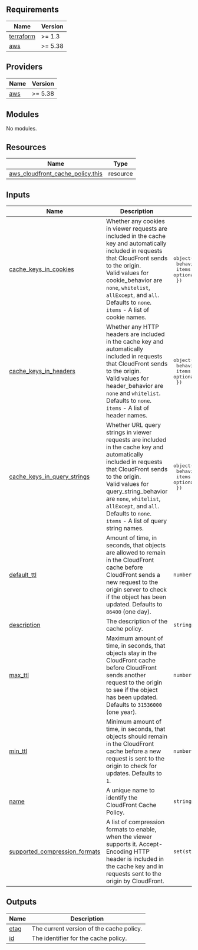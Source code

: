 <!-- BEGIN_TF_DOCS -->
## Requirements

| Name | Version |
|------|---------|
| <a name="requirement_terraform"></a> [terraform](#requirement\_terraform) | >= 1.3 |
| <a name="requirement_aws"></a> [aws](#requirement\_aws) | >= 5.38 |

## Providers

| Name | Version |
|------|---------|
| <a name="provider_aws"></a> [aws](#provider\_aws) | >= 5.38 |

## Modules

No modules.

## Resources

| Name | Type |
|------|------|
| [aws_cloudfront_cache_policy.this](https://registry.terraform.io/providers/hashicorp/aws/latest/docs/resources/cloudfront_cache_policy) | resource |

## Inputs

| Name | Description | Type | Default | Required |
|------|-------------|------|---------|:--------:|
| <a name="input_cache_keys_in_cookies"></a> [cache\_keys\_in\_cookies](#input\_cache\_keys\_in\_cookies) | Whether any cookies in viewer requests are included in the cache key and automatically included in requests that CloudFront sends to the origin.<br>    Valid values for cookie\_behavior are `none`, `whitelist`, `allExcept`, and `all`. Defaults to `none`.<br>    `items` - A list of cookie names. | <pre>object({<br>    behavior = optional(string, "none")<br>    items    = optional(set(string), [])<br>  })</pre> | `{}` | no |
| <a name="input_cache_keys_in_headers"></a> [cache\_keys\_in\_headers](#input\_cache\_keys\_in\_headers) | Whether any HTTP headers are included in the cache key and automatically included in requests that CloudFront sends to the origin.<br>    Valid values for header\_behavior are `none` and `whitelist`. Defaults to `none`.<br>    `items` - A list of header names. | <pre>object({<br>    behavior = optional(string, "none")<br>    items    = optional(set(string), [])<br>  })</pre> | `{}` | no |
| <a name="input_cache_keys_in_query_strings"></a> [cache\_keys\_in\_query\_strings](#input\_cache\_keys\_in\_query\_strings) | Whether URL query strings in viewer requests are included in the cache key and automatically included in requests that CloudFront sends to the origin.<br>    Valid values for query\_string\_behavior are `none`, `whitelist`, `allExcept`, and `all`. Defaults to `none`.<br>    `items` - A list of query string names. | <pre>object({<br>    behavior = optional(string, "none")<br>    items    = optional(set(string), [])<br>  })</pre> | `{}` | no |
| <a name="input_default_ttl"></a> [default\_ttl](#input\_default\_ttl) | Amount of time, in seconds, that objects are allowed to remain in the CloudFront cache before CloudFront sends a new request to the origin server to check if the object has been updated. Defaults to `86400` (one day). | `number` | `86400` | no |
| <a name="input_description"></a> [description](#input\_description) | The description of the cache policy. | `string` | `"Managed by Terraform."` | no |
| <a name="input_max_ttl"></a> [max\_ttl](#input\_max\_ttl) | Maximum amount of time, in seconds, that objects stay in the CloudFront cache before CloudFront sends another request to the origin to see if the object has been updated. Defaults to `31536000` (one year). | `number` | `31536000` | no |
| <a name="input_min_ttl"></a> [min\_ttl](#input\_min\_ttl) | Minimum amount of time, in seconds, that objects should remain in the CloudFront cache before a new request is sent to the origin to check for updates. Defaults to `1`. | `number` | `1` | no |
| <a name="input_name"></a> [name](#input\_name) | A unique name to identify the CloudFront Cache Policy. | `string` | n/a | yes |
| <a name="input_supported_compression_formats"></a> [supported\_compression\_formats](#input\_supported\_compression\_formats) | A list of compression formats to enable, when the viewer supports it. Accept-Encoding HTTP header is included in the cache key and in requests sent to the origin by CloudFront. | `set(string)` | <pre>[<br>  "BROTLI",<br>  "GZIP"<br>]</pre> | no |

## Outputs

| Name | Description |
|------|-------------|
| <a name="output_etag"></a> [etag](#output\_etag) | The current version of the cache policy. |
| <a name="output_id"></a> [id](#output\_id) | The identifier for the cache policy. |
<!-- END_TF_DOCS -->
